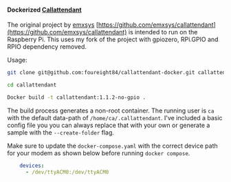 #### Dockerized [Callattendant](https://github.com/emxsys/callattendant)
The original project by [emxsys](https://github.com/emxsys) [https://github.com/emxsys/callattendant](https://github.com/emxsys/callattendant) is intended to run on the Raspberry Pi. This uses my fork of the project with gpiozero, RPi.GPIO and RPIO dependency removed.

Usage:
```bash
git clone git@github.com:foureight84/callattendant-docker.git callattendant

cd callattendant

Docker build -t callattendant:1.1.2-no-gpio .
```

The build process generates a non-root container. The running user is `ca` with the default data-path of `/home/ca/.callattendant`. I've included a basic config file you you can always replace that with your own or generate a sample with the `--create-folder` flag.

Make sure to update the `docker-compose.yaml` with the correct device path for your modem as shown below before running `docker compose`.

```yaml
    devices:
      - /dev/ttyACM0:/dev/ttyACM0
```
